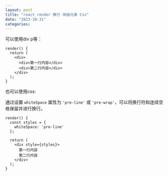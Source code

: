 ```yaml
---
layout: post
title: "react render 换行 块级元素 Css"
date: "2023-10-31"
categories: 
---
```

<p>可以使用div p等：</p>

<pre>
<code>render() {
  return (
    &lt;div&gt;
      &lt;div&gt;第一行内容&lt;/div&gt;
      &lt;div&gt;第二行内容&lt;/div&gt;
    &lt;/div&gt;
  );
}</code></pre>

<p>也可以使用css:</p>

<div class="MarkdownCodeBlock_languageName__4_BF8">通过设置 <code>whiteSpace</code> 属性为 <code>&#39;pre-line&#39;</code> 或 <code>&#39;pre-wrap&#39;</code>，可以将换行符和连续空格保留并进行换行。</div>

<pre>
<code>render() {
  const styles = {
    whiteSpace: &#39;pre-line&#39;
  };

  return (
    &lt;div style={styles}&gt;
      第一行内容
      第二行内容
    &lt;/div&gt;
  );
}</code></pre>

